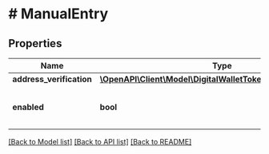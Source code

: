 # # ManualEntry

## Properties

Name | Type | Description | Notes
------------ | ------------- | ------------- | -------------
**address_verification** | [**\OpenAPI\Client\Model\DigitalWalletTokenAddressVerification**](DigitalWalletTokenAddressVerification.md) |  | [optional]
**enabled** | **bool** | Specifies if manual entry is enabled. | [optional] [default to false]

[[Back to Model list]](../../README.md#models) [[Back to API list]](../../README.md#endpoints) [[Back to README]](../../README.md)
